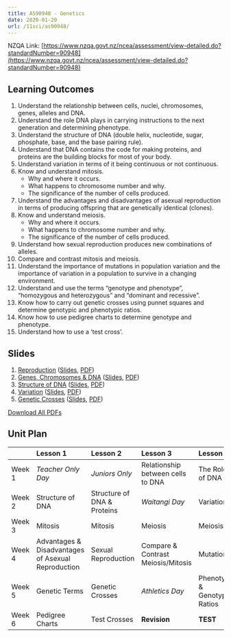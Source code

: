 ```yaml
---
title: AS90948 - Genetics
date: 2020-01-20
url: /11sci/as90948/
---
```


NZQA Link: [https://www.nzqa.govt.nz/ncea/assessment/view-detailed.do?standardNumber=90948](https://www.nzqa.govt.nz/ncea/assessment/view-detailed.do?standardNumber=90948)

## Learning Outcomes

1. Understand the relationship between cells, nuclei, chromosomes, genes, alleles and DNA.
2. Understand the role DNA plays in carrying instructions to the next generation and determining phenotype.
3. Understand the structure of DNA (double helix, nucleotide, sugar, phosphate, base, and the base pairing rule).
4. Understand that DNA contains the code for making proteins, and proteins are the building blocks for most of your body.
5. Understand variation in terms of it being continuous or not continuous.
6. Know and understand mitosis.
    - Why and where it occurs.
    - What happens to chromosome number and why.
    - The significance of the number of cells produced.
7. Understand the advantages and disadvantages of asexual reproduction in terms of producing offspring that are genetically identical (clones).
8. Know and understand meiosis.
    - Why and where it occurs.
    - What happens to chromosome number and why.
    - The significance of the number of cells produced.
9. Understand how sexual reproduction produces new combinations of alleles.
10. Compare and contrast mitosis and meiosis.
11. Understand the importance of mutations in population variation and the importance of variation in a population to survive in a changing environment.
12. Understand and use the terms “genotype and phenotype”, “homozygous and heterozygous” and “dominant and recessive”.
13. Know how to carry out genetic crosses using punnet squares and determine genotypic and phenotypic ratios.
14. Know how to use pedigree charts to determine genotype and phenotype.
15. Understand how to use a ‘test cross’.

## Slides

1. [Reproduction](reproduction/) ([Slides](slides/reproduction/), [PDF](pdfs/reproduction.pdf))
2. [Genes, Chromosomes & DNA](genes-chromosomes-dna/) ([Slides](slides/genes-chromosomes-dna/), [PDF](pdfs/genes-chromosomes-dna.pdf))
3. [Structure of DNA](structure-of-dna/) ([Slides](slides/structure-of-dna/), [PDF](pdfs/structure-of-dna.pdf))
4. [Variation](variation/) ([Slides](slides/variation/), [PDF](pdfs/variation.pdf))
5. [Genetic Crosses](genetic-crosses/) ([Slides](slides/genetic-crosses/), [PDF](pdfs/genetic-crosses.pdf))

[Download All PDFs](AS90948.zip)

## Unit Plan

|         | Lesson 1                                            | Lesson 2                     | Lesson 3                            | Lesson 4                       |
|:--------|:----------------------------------------------------|:-----------------------------|:------------------------------------|:-------------------------------|
| Week 1  | _Teacher Only Day_                                  | _Juniors Only_               | Relationship between cells to DNA   | The Role of DNA                |
| Week 2  | Structure of DNA                                    | Structure of DNA & Proteins  | _Waitangi Day_                      | Variation                      |
| Week 3  | Mitosis                                             | Mitosis                      | Meiosis                             | Meiosis                        |
| Week 4  | Advantages & Disadvantages of Asexual Reproduction  | Sexual Reproduction          | Compare & Contrast Meiosis/Mitosis  | Mutations                      |
| Week 5  | Genetic Terms                                       | Genetic Crosses              | _Athletics Day_                     | Phenotypic & Genotypic Ratios  |
| Week 6  | Pedigree Charts                                     | Test Crosses                 | __Revision__                        | __TEST__                       |
